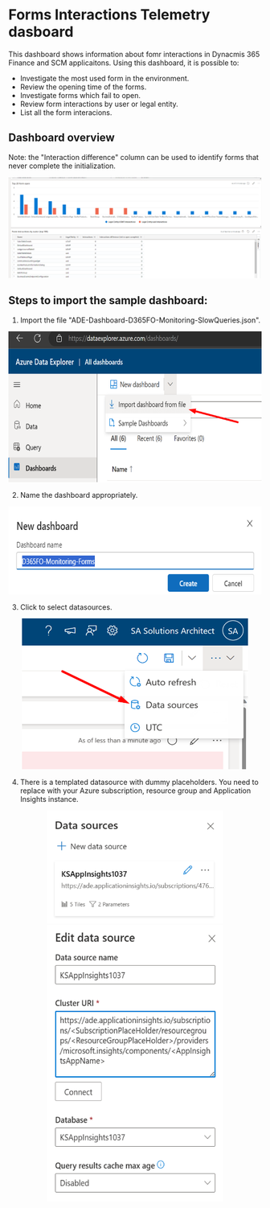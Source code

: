 # Forms Interactions Telemetry dasboard
This dashboard shows information about fomr interactions in Dynacmis 365 Finance and SCM applicaitons. Using this dashboard, it is possible to:
- Investigate the most used form in the environment.
- Review the opening time of the forms.
- Investigate forms which fail to open.
- Review form interactions by user or legal entity.
- List all the form interacions. 

## Dashboard overview
Note: the "Interaction difference" column can be used to identify forms that never complete the initialization. 
<div align=center><img src="./img/FormsInteractionsDashboard.png"></div>

## Steps to import the sample dashboard:
  1. Import the file "ADE-Dashboard-D365FO-Monitoring-SlowQueries.json".
  
  <div align=center><img src="./img/1ImportSample.png" width="600" height="300"></div>

  2. Name the dashboard appropriately.
  
   <div align=center><img src="./img/2EditNameForms.png" width="645" height="175"></div>
  
  3. Click to select datasources. 
  
  <div align=center><img src="./img/3Datasource.png" width="450" height="300"></div>
  
  4. There is a templated datasource with dummy placeholders. You need to replace with your Azure subscription, resource group and Application Insights instance.
  
  <div align=center><img src="./img/4DatasourceEdit.png" width="350" height="225"></div>
  <div align=center><img src="./img/5DatasourceSet.png" width="350" height="550"></div>
